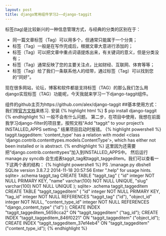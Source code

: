 ```yaml
---
layout: post
title: django常用组件学习2——django-taggit
---
```

  标签(tag)是比较新兴的一种信息管理方式，与经典的分类的区别在于：

+  同一篇文章标签（Tag）可以用多个，但通常只能属于一个分类；
+  标签（Tag）一般是在写作完成后，根据文章大意进行添加的；
+  标签（Tag）可以把文章中重点词语提炼出来，有关键词的意义，但是分类没有；
+  标签（Tag）通常反映了您的主要关注点，比如财经、互联网、体育等等；
+  标签（Tag）给了我们一条联系他人的纽带，通过标签（Tag）可以找到您的“同好”。

现在很多网站，论坛，博客和软件都是支持标签（TAG）的那么我们怎么用django实现标签（TAG）功能呢，今天我就来学习一下django-taggit组件。


组件的github主页为https://github.com/alex/django-taggit
##基本使用方式：
我们按<a href="http://django-taggit.readthedocs.org/en/latest/getting_started.html" target="_blank">官方文档</a>来练习.
安装
{% highlight html %}
$ pip install django-taggit
{% endhighlight %}
一般不会有什么问题。
第二步，在项目中使用，我想在前面我学习django-filter的项目里，按照文档“Add "taggit" to your project’s INSTALLED_APPS setting.”
结果项目启动时报错。
{% highlight powershell %}
taggit.taggeditem: 'content_type' has a relation with model <class 'django.contrib.contenttypes.models.ContentType'>, which has either not been installed or is abstract.
{% endhighlight %}
这里因为还需要把“django.contrib.contenttypes”加入到INSTALLED_APPS中。
然后运行manage.py syncdb 会生成表taggit_tag和taggit_taggeditem。我们可以查看一下这两个表的结构：
{% highlight powershell %}
PS .\manage.py dbshell
SQLite version 3.8.7.2 2014-11-18 20:57:56
Enter ".help" for usage hints.
sqlite> .schema taggit_tag
CREATE TABLE "taggit_tag" (
    "id" integer NOT NULL PRIMARY KEY,
    "name" varchar(100) NOT NULL UNIQUE,
    "slug" varchar(100) NOT NULL UNIQUE
);
sqlite> .schema taggit_taggeditem
CREATE TABLE "taggit_taggeditem" (
    "id" integer NOT NULL PRIMARY KEY,
    "tag_id" integer NOT NULL REFERENCES "taggit_tag" ("id"),
    "object_id" integer NOT NULL,
    "content_type_id" integer NOT NULL REFERENCES "django_content_type" ("id")
);
CREATE INDEX "taggit_taggeditem_5659cca2" ON "taggit_taggeditem" ("tag_id");
CREATE INDEX "taggit_taggeditem_846f0221" ON "taggit_taggeditem" ("object_id");
CREATE INDEX "taggit_taggeditem_37ef4eb4" ON "taggit_taggeditem" ("content_type_id");
{% endhighlight %}